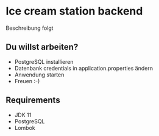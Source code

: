 # Ice cream station backend

Beschreibung folgt
## Du willst arbeiten?
* PostgreSQL installieren
* Datenbank credentials in application.properties ändern
* Anwendung starten
* Freuen :-)

## Requirements

* JDK 11
* PostgreSQL
* Lombok